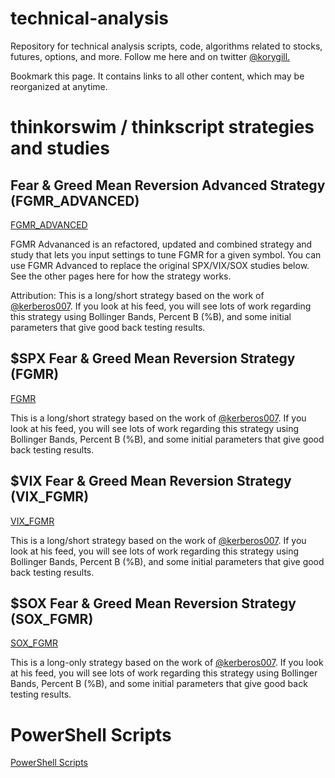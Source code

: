 # technical-analysis
Repository for technical analysis scripts, code, algorithms related to stocks, futures, options, and more. Follow me here and on twitter [@korygill.](https://twitter.com/korygill)

Bookmark this page. It contains links to all other content, which may be reorganized at anytime.

# thinkorswim / thinkscript strategies and studies #

## Fear & Greed Mean Reversion Advanced Strategy (FGMR_ADVANCED) ##

[FGMR_ADVANCED](/FGMR_ADVANCED/FGMR_ADVANCED.md)

FGMR Advananced is an refactored, updated and combined strategy and study that lets you input settings to tune FGMR for a given symbol. You can use FGMR Advanced to replace the original SPX/VIX/SOX studies below. See the other pages here for how the strategy works.

Attribution: This is a long/short strategy based on the work of [@kerberos007](https://twitter.com/kerberos007). If you look at his feed, you will see lots of work regarding this strategy using Bollinger Bands, Percent B (%B), and some initial parameters that give good back testing results.

## $SPX Fear & Greed Mean Reversion Strategy (FGMR) ##

[FGMR](/FGMR/FGMR.md)

This is a long/short strategy based on the work of [@kerberos007](https://twitter.com/kerberos007). If you look at his feed, you will see lots of work regarding this strategy using Bollinger Bands, Percent B (%B), and some initial parameters that give good back testing results.

## $VIX Fear & Greed Mean Reversion Strategy (VIX_FGMR) ##

[VIX_FGMR](/VIX_FGMR/VIX_FGMR.md)

This is a long/short strategy based on the work of [@kerberos007](https://twitter.com/kerberos007). If you look at his feed, you will see lots of work regarding this strategy using Bollinger Bands, Percent B (%B), and some initial parameters that give good back testing results.

## $SOX Fear & Greed Mean Reversion Strategy (SOX_FGMR) ##

[SOX_FGMR](/SOX_FGMR/SOX_FGMR.md)

This is a long-only strategy based on the work of [@kerberos007](https://twitter.com/kerberos007). If you look at his feed, you will see lots of work regarding this strategy using Bollinger Bands, Percent B (%B), and some initial parameters that give good back testing results.

# PowerShell Scripts

[PowerShell Scripts](/PowerShell/PowerShell.md)
